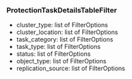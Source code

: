 ### ProtectionTaskDetailsTableFilter
- cluster_type: list of FilterOptions
- cluster_location: list of FilterOptions
- task_category: list of FilterOptions
- task_type: list of FilterOptions
- status: list of FilterOptions
- object_type: list of FilterOptions
- replication_source: list of FilterOptions
